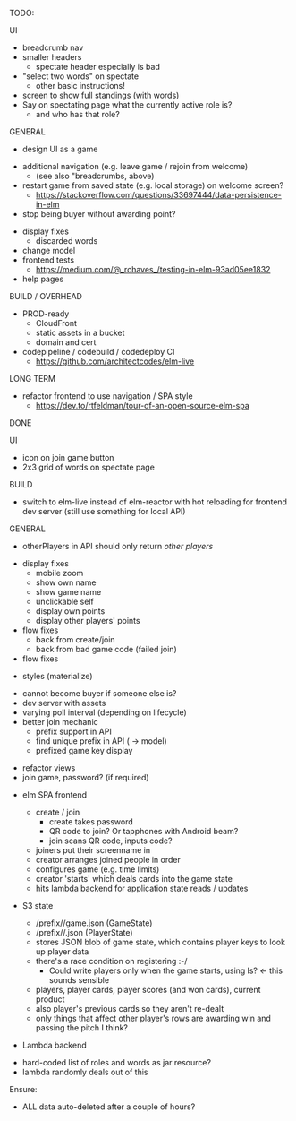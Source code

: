 TODO:

UI
+ breadcrumb nav
+ smaller headers
  + spectate header especially is bad
+ "select two words" on spectate
  + other basic instructions!
+ screen to show full standings (with words)
+ Say on spectating page what the currently active role is?
  + and who has that role?

GENERAL
* design UI as a game
+ additional navigation (e.g. leave game / rejoin from welcome)
  * (see also "breadcrumbs, above)
+ restart game from saved state (e.g. local storage) on welcome screen?
  * https://stackoverflow.com/questions/33697444/data-persistence-in-elm
+ stop being buyer without awarding point?
* display fixes
  + discarded words
* change model
* frontend tests
  * https://medium.com/@_rchaves_/testing-in-elm-93ad05ee1832
* help pages

BUILD / OVERHEAD
+ PROD-ready
  + CloudFront
  + static assets in a bucket
  + domain and cert
+ codepipeline / codebuild / codedeploy CI
  * https://github.com/architectcodes/elm-live


LONG TERM
+ refactor frontend to use navigation / SPA style
  * https://dev.to/rtfeldman/tour-of-an-open-source-elm-spa


DONE

UI
- icon on join game button
- 2x3 grid of words on spectate page

BUILD
- switch to elm-live instead of elm-reactor with hot reloading for frontend dev server (still use something for local API)

GENERAL
- otherPlayers in API should only return *other players*
* display fixes
  - mobile zoom
  - show own name
  - show game name
  - unclickable self
  - display own points
  - display other players' points
* flow fixes
  + back from create/join
  + back from bad game code (failed join)
* flow fixes
- styles (materialize)
* cannot become buyer if someone else is?
* dev server with assets
* varying poll interval (depending on lifecycle)
* better join mechanic
  + prefix support in API
  + find unique prefix in API ( -> model)
  + prefixed game key display
- refactor views
- join game, password? (if required)

* elm SPA frontend
  - create / join
    + create takes password
	+ QR code to join? Or tapphones with Android beam?
	+ join scans QR code, inputs code?
  - joiners put their screenname in
  - creator arranges joined people in order
  - configures game (e.g. time limits)
  - creator 'starts' which deals cards into the game state
  - hits lambda backend for application state reads / updates

* S3 state
  - /prefix/<gameid>/game.json (GameState)
  - /prefix/<gameid>/<playerkey>.json (PlayerState)
  - stores JSON blob of game state, which contains player keys to look up player data
  - there's a race condition on registering :-/
    + Could write players only when the game starts, using ls? <- this sounds sensible
  - players, player cards, player scores (and won cards), current product
  - also player's previous cards so they aren't re-dealt
  - only things that affect other player's rows are awarding win and passing the pitch I think?

* Lambda backend
 - hard-coded list of roles and words as jar resource?
 - lambda randomly deals out of this


Ensure:
* ALL data auto-deleted after a couple of hours?

